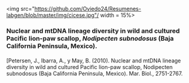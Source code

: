 
<img src="https://github.com/Oviedo24/Resumenes-labgen/blob/master/img/cicese.jpg"/ width = 15%>

### Nuclear and mtDNA lineage diversity in wild and cultured Pacific lion-paw scallop, *Nodipecten subnodosus* (Baja California Peninsula, Mexico).
#### 


[Petersen, J., Ibarra, A., y May, B. (2010). Nuclear and mtDNA lineage diversity in wild and cultured Pacific lion-paw scallop, Nodipecten subnodosus (Baja California Peninsula, Mexico). Mar. Biol., 2751-2767.
